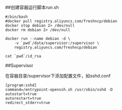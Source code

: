 ##创建容器运行脚本run.sh

    #/bin/bash
    #docker pull registry.aliyuncs.com/freshncp/debian
    docker stop debian 2> /dev/null
    docker rm debian 2> /dev/null

    docker run --name debian -d \
        -v `pwd`/data/supervisor:/supervisor \
        registry.aliyuncs.com/freshncp/debian

    cat `pwd`/id_rsa

##Supervisor

在容器目录/supervisor下添加配置文件，如sshd.conf

    [program:sshd]
    command=/entrypoint-openssh.sh /usr/sbin/sshd -D
    autostart=true
    autorestart=true
    redirect_stderr=true